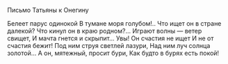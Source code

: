 Письмо Татьяны к Онегину

Белеет парус одинокой
В тумане моря голубом!..
Что ищет он в стране далекой?
Что кинул он в краю родном?...
Играют волны — ветер свищет,
И мачта гнется и скрыпит...
Увы! Он счастия не ищет
И не от счастия бежит!
Под ним струя светлей лазури,
Над ним луч солнца золотой...
А он, мятежный, просит бури,
Как будто в бурях есть покой!